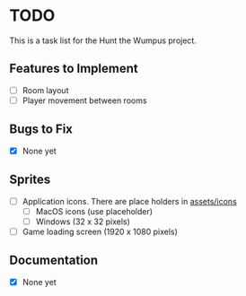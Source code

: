 # TODO

This is a task list for the Hunt the Wumpus project.

## Features to Implement

- [ ] Room layout
- [ ] Player movement between rooms

## Bugs to Fix

- [x] None yet

## Sprites

- [ ] Application icons. There are place holders in [assets/icons](./assets/icons/)
  - [ ] MacOS icons (use placeholder)
  - [ ] Windows (32 x 32 pixels)
- [ ] Game loading screen (1920 x 1080 pixels)

## Documentation

- [x] None yet
